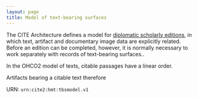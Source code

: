 ```yaml
---
layout: page
title: Model of text-bearing surfaces
---
```




The CITE Architecture defines a model for [diplomatic scholarly editions](../dse/), in which text, artifact and documentary image data are explicitly related.  Before an edition can be completed, however, it is normally necessary to work separately with records of text-bearing surfaces..




In the OHCO2 model of texts, citable passages have a linear order.

Artifacts bearing a citable text therefore


URN: `urn:cite2:hmt:tbsmodel.v1`
